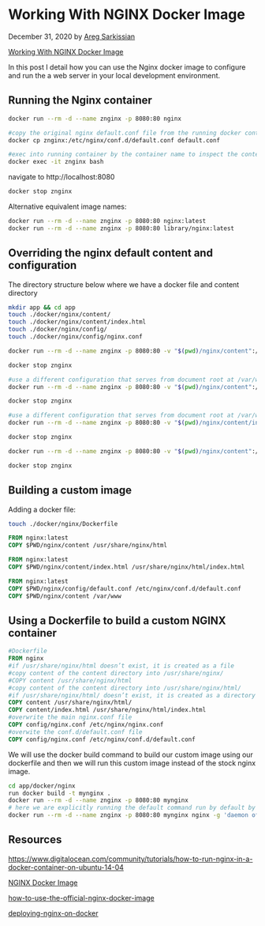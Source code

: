 # Working With NGINX Docker Image

December 31, 2020 by [Areg Sarkissian](https://aregsar.com/about)

[Working With NGINX Docker Image](https://aregsar.com/blog/2020/working-with-nginx-docker-container)

In this post I detail how you can use the Nginx docker image to configure and run the a web server in your local development environment.

## Running the Nginx container

```bash
docker run --rm -d --name znginx -p 8080:80 nginx

#copy the original nginx default.conf file from the running docker container to a file named default.conf in our current directory to inspect
docker cp znginx:/etc/nginx/conf.d/default.conf default.conf

#exec into running container by the container name to inspect the contents (type exit to exit the running container)
docker exec -it znginx bash
```

navigate to http://localhost:8080

```bash
docker stop znginx
```

Alternative equivalent image names:

```bash
docker run --rm -d --name znginx -p 8080:80 nginx:latest
docker run --rm -d --name znginx -p 8080:80 library/nginx:latest
```

## Overriding the nginx default content and configuration

The directory structure below where we have a docker file and content directory

```bash
mkdir app && cd app
touch ./docker/nginx/content/
touch ./docker/nginx/content/index.html
touch ./docker/nginx/config/
touch ./docker/nginx/config/nginx.conf
```

```bash
docker run --rm -d --name znginx -p 8080:80 -v "$(pwd)/nginx/content":/usr/share/nginx/html:ro nginx

docker stop znginx

#use a different configuration that serves from document root at /var/www/ directory. Put contents of ./nginx/content into /var/www
docker run --rm -d --name znginx -p 8080:80 -v "$(pwd)/nginx/content":/var/www:ro -v "$(pwd)/nginx/config/nginx.conf":/etc/nginx/conf.d/default.conf:ro nginx

docker stop znginx

#use a different configuration that serves from document root at /var/www/ directory. Put ./nginx/content/index.html onto /var/www/index.html
docker run --rm -d --name znginx -p 8080:80 -v "$(pwd)/nginx/content/index.html":/var/www/index.html:ro -v "$(pwd)/nginx/config/nginx.conf":/etc/nginx/conf.d/default.conf:ro nginx

docker stop znginx

docker run --rm -d --name znginx -p 8080:80 -v "$(pwd)/nginx/content":/var/www:ro -v "$(pwd)/nginx/config/default.conf":/etc/nginx/conf.d/default.conf:ro nginx

docker stop znginx
```

## Building a custom image

Adding a docker file:

```bash
touch ./docker/nginx/Dockerfile
```

```dockerfile
FROM nginx:latest
COPY $PWD/nginx/content /usr/share/nginx/html
```

```dockerfile
FROM nginx:latest
COPY $PWD/nginx/content/index.html /usr/share/nginx/html/index.html
```

```dockerfile
FROM nginx:latest
COPY $PWD/nginx/config/default.conf /etc/nginx/conf.d/default.conf
COPY $PWD/nginx/content /var/www
```

## Using a Dockerfile to build a custom NGINX container

```Dockerfile
#Dockerfile
FROM nginx
#if /usr/share/nginx/html doesn’t exist, it is created as a file
#copy content of the content directory into /usr/share/nginx/
#COPY content /usr/share/nginx/html
#copy content of the content directory into /usr/share/nginx/html/
#if /usr/share/nginx/html/ doesn’t exist, it is created as a directory
COPY content /usr/share/nginx/html/
COPY content/index.html /usr/share/nginx/html/index.html
#overwrite the main nginx.conf file
COPY config/nginx.conf /etc/nginx/nginx.conf
#overwite the conf.d/default.conf file
COPY config/nginx.conf /etc/nginx/conf.d/default.conf
```

We will use the docker build command to build our custom image using our dockerfile and then we will run this custom image instead of the stock nginx image.

```bash
cd app/docker/nginx
run docker build -t mynginx .
docker run --rm -d --name znginx -p 8080:80 mynginx
# here we are explicitly running the default command run by default by the base nginx image
docker run --rm -d --name znginx -p 8080:80 mynginx nginx -g 'daemon off;'
```

## Resources

https://www.digitalocean.com/community/tutorials/how-to-run-nginx-in-a-docker-container-on-ubuntu-14-04

[NGINX Docker Image](https://hub.docker.com/_/nginx)

[how-to-use-the-official-nginx-docker-image](https://www.docker.com/blog/how-to-use-the-official-nginx-docker-image)

[deploying-nginx-on-docker](https://www.nginx.com/blog/deploying-nginx-nginx-plus-docker)
